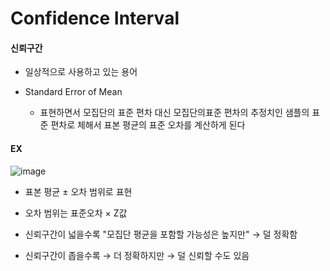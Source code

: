 Confidence Interval
==

#### 신뢰구간
+ 일상적으로 사용하고 있는 용어

+ Standard Error of Mean
  + 표현하면서 모집단의 표준 편차 대신 모집단의표준 편차의 추정치인 샘플의 표준 편차로 체해서 표본 평균의 표준 오차를 계산하게 된다


#### EX
![image](https://github.com/user-attachments/assets/742a5841-1f29-435c-b7a1-0c483589b32d)

+ 표본 평균 ± 오차 범위로 표현

+ 오차 범위는 표준오차 × Z값

+ 신뢰구간이 넓을수록 "모집단 평균을 포함할 가능성은 높지만" → 덜 정확함

+ 신뢰구간이 좁을수록 → 더 정확하지만 → 덜 신뢰할 수도 있음
